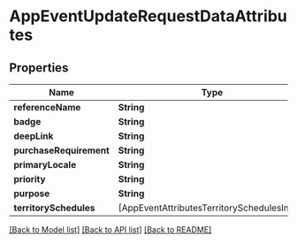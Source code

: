 # AppEventUpdateRequestDataAttributes

## Properties
Name | Type | Description | Notes
------------ | ------------- | ------------- | -------------
**referenceName** | **String** |  | [optional] 
**badge** | **String** |  | [optional] 
**deepLink** | **String** |  | [optional] 
**purchaseRequirement** | **String** |  | [optional] 
**primaryLocale** | **String** |  | [optional] 
**priority** | **String** |  | [optional] 
**purpose** | **String** |  | [optional] 
**territorySchedules** | [AppEventAttributesTerritorySchedulesInner] |  | [optional] 

[[Back to Model list]](../README.md#documentation-for-models) [[Back to API list]](../README.md#documentation-for-api-endpoints) [[Back to README]](../README.md)



